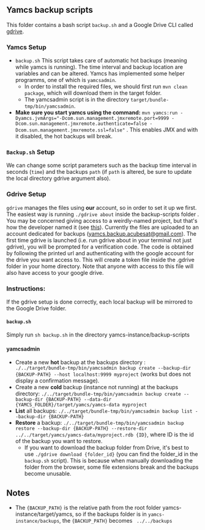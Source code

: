 ## Yamcs backup scripts

This folder contains a bash script `backup.sh` and a Google Drive CLI called [gdrive](https://github.com/prasmussen/gdrive).

### Yamcs Setup

- `backup.sh` This script takes care of automatic hot backups (meaning while yamcs is running). The time interval and backup location are variables and can be altered. Yamcs has implemented some helper programms, one of which is `yamcsadmin`.
  - In order to install the required files, we should first run `mvn clean package`, which will download them in the target folder.
  - The yamcsadmin script is in the directory `target/bundle-tmp/bin/yamcsadmin`.
- **Make sure you start yamcs using the command:** `mvn yamcs:run -Dyamcs.jvmArgs="-Dcom.sun.management.jmxremote.port=9999 -Dcom.sun.management.jmxremote.authenticate=false -Dcom.sun.management.jmxremote.ssl=false"` . This enables JMX and with it disabled, the hot backups will break.

### `Backup.sh` Setup

We can change some script parameters such as the backup time interval in seconds (`time`) and the backups `path` (if `path` is altered, be sure to update the local directory gdrive argument also).

### Gdrive Setup

`gdrive` manages the files using **our** account, so in order to set it up we first. The easiest way is running `./gdrive about` inside the backup-scripts folder . You may be concerned giving access to a weirdly-named project, but that's how the developer named it (see [this](https://github.com/prasmussen/gdrive#news)). Currently the files are uploaded to an account dedicated for backups (yamcs.backup.acubesat@gmail.com).
The first time gdrive is launched (i.e. run gdrive about in your terminal not just gdrive), you will be prompted for a verification code. The code is obtained by following the printed url and authenticating with the google account for the drive you want access to. This will create a token file inside the .gdrive folder in your home directory. Note that anyone with access to this file will also have access to your google drive.

### Instructions:

If the gdrive setup is done correctly, each local backup will be mirrored to the Google Drive folder.

#### `backup.sh`

Simply run `sh backup.sh` in the directory yamcs-instance/backup-scripts

#### yamcsadmin

- Create a new **hot** backup at the backups directory : ` ./../target/bundle-tmp/bin/yamcsadmin backup create --backup-dir {BACKUP-PATH} --host localhost:9999 myproject` (works but does not display a confirmation message).
- Create a new **cold** backup (instance not running) at the backups directory: `./../target/bundle-tmp/bin/yamcsadmin backup create --backup-dir {BACKUP-PATH} --data-dir {YAMCS_FOLDER}/target/yamcs/yamcs-data myproject`
- **List** all backups: `./../target/bundle-tmp/bin/yamcsadmin backup list --backup-dir {BACKUP-PATH}`
- **Restore** a backup: `./../target/bundle-tmp/bin/yamcsadmin backup restore --backup-dir {BACKUP-PATH} --restore-dir ../../target/yamcs/yamcs-data/myproject.rdb {ID}`, where ID is the id of the backup you want to restore.
  - If you want to download the backup folder from Drive, it's best to use `./gdrive download {folder_id}` (you can find the folder_id in the `backup.sh` script). This is because when manually downloading the folder from the browser, some file extensions break and the backups become unusable.

## Notes

- The `{BACKUP_PATH}` is the relative path from the root folder yamcs-instance/target/yamcs, so if the backups folder is in `yamcs-instance/backups`, the `{BACKUP_PATH}` becomes ` ../../backups`
